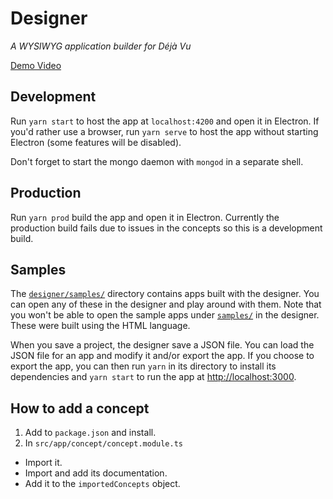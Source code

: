 # Designer
*A WYSIWYG application builder for Déjà Vu*

[Demo Video](https://youtu.be/10IexBI5v-A)

## Development
Run `yarn start` to host the app at `localhost:4200` and open it in Electron. If you'd rather use a browser, run `yarn serve` to host the app without starting Electron (some features will be disabled).

Don't forget to start the mongo daemon with `mongod` in a separate shell.

## Production
Run `yarn prod` build the app and open it in Electron. Currently the production build fails due to issues in the concepts so this is a development build.

## Samples
The [`designer/samples/`](https://github.com/spderosso/deja-vu/tree/master/designer/samples) directory contains apps built with the 
designer. You can open any of these in the designer and play around with them.
Note that you won't be able to open the sample apps under [`samples/`](https://github.com/spderosso/deja-vu/tree/master/samples) 
in the designer. These were built using the HTML language.

When you save a project, the designer save a JSON file. You can load the JSON file for an app and modify it and/or export the app.
If you choose to export the app,
you can then run `yarn` in its directory to install its dependencies and `yarn start` to run the app at [http://localhost:3000](http://localhost:3000).

## How to add a concept
1. Add to `package.json` and install.
2. In `src/app/concept/concept.module.ts`
  - Import it.
  - Import and add its documentation.
  - Add it to the `importedConcepts` object.

